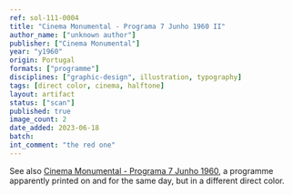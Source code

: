 ```yaml
---
ref: sol-111-0004
title: "Cinema Monumental - Programa 7 Junho 1960 II"
author_name: ["unknown author"]
publisher: ["Cinema Monumental"]
year: "y1960"
origin: Portugal
formats: ["programme"]
disciplines: ["graphic-design", illustration, typography]
tags: [direct color, cinema, halftone]
layout: artifact
status: ["scan"]
published: true
image_count: 2
date_added: 2023-06-18
batch:
int_comment: "the red one"
---
```

See also <a class="text cat-link artifact" href="/artifacts/monumental-7-jun-60/">Cinema Monumental - Programa 7 Junho 1960</a>, a programme apparently printed on and for the same day, but in a different direct color.